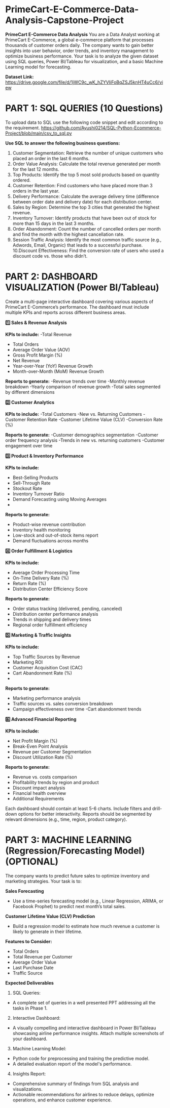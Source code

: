 # PrimeCart-E-Commerce-Data-Analysis-Capstone-Project

**PrimeCart E-Commerce Data Analysis**
You are a Data Analyst working at PrimeCart E-Commerce, a global e-commerce platform that processes thousands of customer orders daily. The company wants to gain better insights into user behavior, order trends, and inventory management to optimize business performance. Your task is to analyze the given dataset using SQL queries, Power BI/Tableau for visualization, and a basic Machine Learning model for forecasting.

**Dataset Link:** https://drive.google.com/file/d/1jWC9c_wK_hZYVIiFoBqZSJ5knHT4uCc6/view


# PART 1: SQL QUERIES (10 Questions)

To upload data to SQL use the following code snippet and edit according to the requirement.
https://github.com/Ayushi0214/SQL-Python-Ecommerce-Project/blob/main/csv_to_sql.py

**Use SQL to answer the following business questions:**
 

1. Customer Segmentation: Retrieve the number of unique customers who placed an order in the last 6 months.
2. Order Value Analysis: Calculate the total revenue generated per month for the last 12 months.
3. Top Products: Identify the top 5 most sold products based on quantity ordered.
4. Customer Retention: Find customers who have placed more than 3 orders in the last year.
5. Delivery Performance: Calculate the average delivery time (difference between order date and delivery date) for each distribution center.
6. Sales by Region: Determine the top 3 cities that generated the highest revenue.
7. Inventory Turnover: Identify products that have been out of stock for more than 15 days in the last 3 months.
8. Order Abandonment: Count the number of cancelled orders per month and find the month with the highest cancellation rate.
9. Session Traffic Analysis: Identify the most common traffic source (e.g., Adwords, Email, Organic) that leads to a successful purchase.
10.Discount Effectiveness: Find the conversion rate of users who used a discount code vs. those who didn’t.

# PART 2: DASHBOARD VISUALIZATION (Power BI/Tableau)

Create a multi-page interactive dashboard covering various aspects of PrimeCart E-Commerce’s performance. The dashboard must include multiple KPIs and reports across different business areas.

**1️⃣ Sales & Revenue Analysis**

**KPIs to include:**
-Total Revenue
- Total Orders
- Average Order Value (AOV)
- Gross Profit Margin (%)
- Net Revenue
- Year-over-Year (YoY) Revenue Growth
- Month-over-Month (MoM) Revenue Growth

**Reports to generate:**
-Revenue trends over time
-Monthly revenue breakdown
-Yearly comparison of revenue growth
-Total sales segmented by different dimensions

**2️⃣ Customer Analytics**

**KPIs to include:**
-Total Customers
-New vs. Returning Customers
-Customer Retention Rate
-Customer Lifetime Value (CLV)
-Conversion Rate (%)

**Reports to generate:**
-Customer demographics segmentation
-Customer order frequency analysis
-Trends in new vs. returning customers
-Customer engagement over time

**3️⃣ Product & Inventory Performance**

**KPIs to include:**
- Best-Selling Products
- Sell-Through Rate
- Stockout Rate
- Inventory Turnover Ratio
- Demand Forecasting using Moving Averages
- 
**Reports to generate:**
- Product-wise revenue contribution
- Inventory health monitoring
- Low-stock and out-of-stock items report
- Demand fluctuations across months

**4️⃣ Order Fulfillment & Logistics**

**KPIs to include:**
- Average Order Processing Time
- On-Time Delivery Rate (%)
- Return Rate (%)
- Distribution Center Efficiency Score

**Reports to generate:**
- Order status tracking (delivered, pending, canceled)
- Distribution center performance analysis
- Trends in shipping and delivery times
- Regional order fulfillment efficiency

**5️⃣ Marketing & Traffic Insights**

**KPIs to include:**
- Top Traffic Sources by Revenue
- Marketing ROI
- Customer Acquisition Cost (CAC)
- Cart Abandonment Rate (%)
- 
**Reports to generate:**
- Marketing performance analysis
- Traffic sources vs. sales conversion breakdown
- Campaign effectiveness over time
-Cart abandonment trends

**6️⃣ Advanced Financial Reporting**

**KPIs to include:**
- Net Profit Margin (%)
- Break-Even Point Analysis
- Revenue per Customer Segmentation
- Discount Utilization Rate (%)
  
**Reports to generate:**
- Revenue vs. costs comparison
- Profitability trends by region and product
- Discount impact analysis
- Financial health overview
- Additional Requirements

Each dashboard should contain at least 5-6 charts.
Include filters and drill-down options for better interactivity.
Reports should be segmented by relevant dimensions (e.g., time, region, product category).

# PART 3: MACHINE LEARNING (Regression/Forecasting Model)    (OPTIONAL)
 The company wants to predict future sales to optimize inventory and marketing strategies. Your task is to:

**Sales Forecasting**
- Use a time-series forecasting model (e.g., Linear Regression, ARIMA, or Facebook Prophet) to predict next month’s total sales.

**Customer Lifetime Value (CLV) Prediction**
- Build a regression model to estimate how much revenue a customer is likely to generate in their lifetime.

**Features to Consider:**

- Total Orders
- Total Revenue per Customer
- Average Order Value
- Last Purchase Date
- Traffic Source
  
**Expected Deliverables**
  
1. SQL Queries:
- A complete set of queries in a well presented PPT addressing all the tasks in Phase 1.

2. Interactive Dashboard:
- A visually compelling and interactive dashboard in Power BI/Tableau showcasing airline performance insights. Attach multiple screenshots of your dashboard. 

3. Machine Learning Model:
- Python code for preprocessing and training the predictive model.
- A detailed evaluation report of the model's performance.

4. Insights Report:
- Comprehensive summary of findings from SQL analysis and visualizations.
- Actionable recommendations for airlines to reduce delays, optimize operations, and enhance customer experience.
